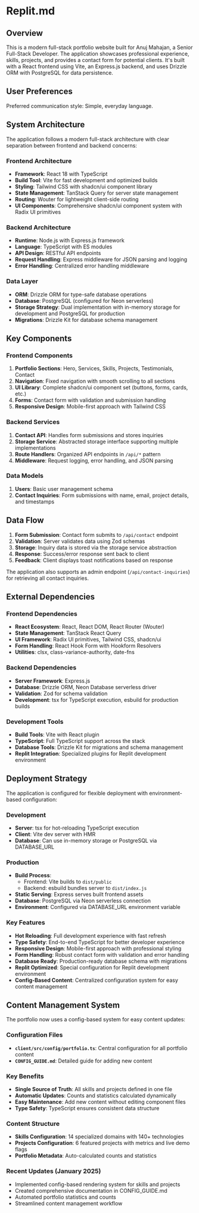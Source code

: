 # Replit.md

## Overview

This is a modern full-stack portfolio website built for Anuj Mahajan, a Senior Full-Stack Developer. The application showcases professional experience, skills, projects, and provides a contact form for potential clients. It's built with a React frontend using Vite, an Express.js backend, and uses Drizzle ORM with PostgreSQL for data persistence.

## User Preferences

Preferred communication style: Simple, everyday language.

## System Architecture

The application follows a modern full-stack architecture with clear separation between frontend and backend concerns:

### Frontend Architecture
- **Framework**: React 18 with TypeScript
- **Build Tool**: Vite for fast development and optimized builds
- **Styling**: Tailwind CSS with shadcn/ui component library
- **State Management**: TanStack Query for server state management
- **Routing**: Wouter for lightweight client-side routing
- **UI Components**: Comprehensive shadcn/ui component system with Radix UI primitives

### Backend Architecture
- **Runtime**: Node.js with Express.js framework
- **Language**: TypeScript with ES modules
- **API Design**: RESTful API endpoints
- **Request Handling**: Express middleware for JSON parsing and logging
- **Error Handling**: Centralized error handling middleware

### Data Layer
- **ORM**: Drizzle ORM for type-safe database operations
- **Database**: PostgreSQL (configured for Neon serverless)
- **Storage Strategy**: Dual implementation with in-memory storage for development and PostgreSQL for production
- **Migrations**: Drizzle Kit for database schema management

## Key Components

### Frontend Components
1. **Portfolio Sections**: Hero, Services, Skills, Projects, Testimonials, Contact
2. **Navigation**: Fixed navigation with smooth scrolling to all sections
3. **UI Library**: Complete shadcn/ui component set (buttons, forms, cards, etc.)
4. **Forms**: Contact form with validation and submission handling
5. **Responsive Design**: Mobile-first approach with Tailwind CSS

### Backend Services
1. **Contact API**: Handles form submissions and stores inquiries
2. **Storage Service**: Abstracted storage interface supporting multiple implementations
3. **Route Handlers**: Organized API endpoints in `/api/*` pattern
4. **Middleware**: Request logging, error handling, and JSON parsing

### Data Models
1. **Users**: Basic user management schema
2. **Contact Inquiries**: Form submissions with name, email, project details, and timestamps

## Data Flow

1. **Form Submission**: Contact form submits to `/api/contact` endpoint
2. **Validation**: Server validates data using Zod schemas
3. **Storage**: Inquiry data is stored via the storage service abstraction
4. **Response**: Success/error response sent back to client
5. **Feedback**: Client displays toast notifications based on response

The application also supports an admin endpoint (`/api/contact-inquiries`) for retrieving all contact inquiries.

## External Dependencies

### Frontend Dependencies
- **React Ecosystem**: React, React DOM, React Router (Wouter)
- **State Management**: TanStack React Query
- **UI Framework**: Radix UI primitives, Tailwind CSS, shadcn/ui
- **Form Handling**: React Hook Form with Hookform Resolvers
- **Utilities**: clsx, class-variance-authority, date-fns

### Backend Dependencies
- **Server Framework**: Express.js
- **Database**: Drizzle ORM, Neon Database serverless driver
- **Validation**: Zod for schema validation
- **Development**: tsx for TypeScript execution, esbuild for production builds

### Development Tools
- **Build Tools**: Vite with React plugin
- **TypeScript**: Full TypeScript support across the stack
- **Database Tools**: Drizzle Kit for migrations and schema management
- **Replit Integration**: Specialized plugins for Replit development environment

## Deployment Strategy

The application is configured for flexible deployment with environment-based configuration:

### Development
- **Server**: tsx for hot-reloading TypeScript execution
- **Client**: Vite dev server with HMR
- **Database**: Can use in-memory storage or PostgreSQL via DATABASE_URL

### Production
- **Build Process**: 
  - Frontend: Vite builds to `dist/public`
  - Backend: esbuild bundles server to `dist/index.js`
- **Static Serving**: Express serves built frontend assets
- **Database**: PostgreSQL via Neon serverless connection
- **Environment**: Configured via DATABASE_URL environment variable

### Key Features
- **Hot Reloading**: Full development experience with fast refresh
- **Type Safety**: End-to-end TypeScript for better developer experience
- **Responsive Design**: Mobile-first approach with professional styling
- **Form Handling**: Robust contact form with validation and error handling
- **Database Ready**: Production-ready database schema with migrations
- **Replit Optimized**: Special configuration for Replit development environment
- **Config-Based Content**: Centralized configuration system for easy content management

## Content Management System

The portfolio now uses a config-based system for easy content updates:

### Configuration Files
- **`client/src/config/portfolio.ts`**: Central configuration for all portfolio content
- **`CONFIG_GUIDE.md`**: Detailed guide for adding new content

### Key Benefits
- **Single Source of Truth**: All skills and projects defined in one file
- **Automatic Updates**: Counts and statistics calculated dynamically
- **Easy Maintenance**: Add new content without editing component files
- **Type Safety**: TypeScript ensures consistent data structure

### Content Structure
- **Skills Configuration**: 14 specialized domains with 140+ technologies
- **Projects Configuration**: 6 featured projects with metrics and live demo flags
- **Portfolio Metadata**: Auto-calculated counts and statistics

### Recent Updates (January 2025)
- Implemented config-based rendering system for skills and projects
- Created comprehensive documentation in CONFIG_GUIDE.md
- Automated portfolio statistics and counts
- Streamlined content management workflow